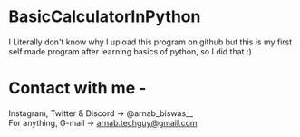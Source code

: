 # BasicCalculatorInPython
I Literally don't know why I upload this program on github but this is my first self made program after learning basics of python, so I did that :)
# Contact with me -
Instagram, Twitter & Discord -> @arnab_biswas__
<br>
For anything, G-mail -> arnab.techguy@gmail.com
